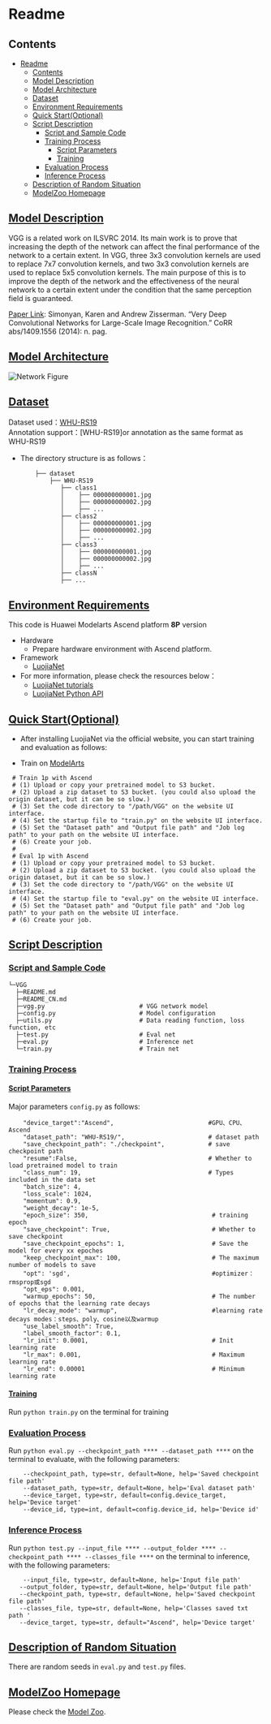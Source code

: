 # Readme

## Contents

- [Readme](#readme)
  - [Contents](#contents)
  - [Model Description](#model-description)
  - [Model Architecture](#model-architecture)
  - [Dataset](#dataset)
  - [Environment Requirements](#environment-requirements)
  - [Quick Start(Optional)](#quick-startoptional)
  - [Script Description](#script-description)
    - [Script and Sample Code](#script-and-sample-code)
    - [Training Process](#training-process)
      - [Script Parameters](#script-parameters)
      - [Training](#training)
    - [Evaluation Process](#evaluation-process)
    - [Inference Process](#inference-process)
  - [Description of Random Situation](#description-of-random-situation)
  - [ModelZoo Homepage](#modelzoo-homepage)

## [Model Description](#contents)

VGG is a related work on ILSVRC 2014. Its main work is to prove that increasing the depth of the network can affect the final performance of the network to a certain extent. In VGG, three 3x3 convolution kernels are used to replace 7x7 convolution kernels, and two 3x3 convolution kernels are used to replace 5x5 convolution kernels. The main purpose of this is to improve the depth of the network and the effectiveness of the neural network to a certain extent under the condition that the same perception field is guaranteed.

[Paper Link](https://doi.org/10.3390/rs14040957):
Simonyan, Karen and Andrew Zisserman. “Very Deep Convolutional Networks for Large-Scale Image Recognition.” CoRR abs/1409.1556 (2014): n. pag.

## [Model Architecture](#contents)

![Network Figure](image.png)

## [Dataset](#contents)

Dataset used：[WHU-RS19](http://www.captain-whu.com/repository.html)  
Annotation support：[WHU-RS19]or annotation as the same format as WHU-RS19

- The directory structure is as follows：
    ```text
        ├── dataset
            ├── WHU-RS19
               ├── class1
               │    ├── 000000000001.jpg
               │    ├── 000000000002.jpg
               │    ├── ...
               ├── class2
               │    ├── 000000000001.jpg
               │    ├── 000000000002.jpg
               │    ├── ...
               ├── class3
               │    ├── 000000000001.jpg
               │    ├── 000000000002.jpg
               │    ├── ...
               ├── classN
               ├── ...
    ```

## [Environment Requirements](#contents)

This code is Huawei Modelarts Ascend platform **8P** version

- Hardware
    - Prepare hardware environment with Ascend platform.
- Framework
    - [LuojiaNet](http://58.48.42.237/luojiaNet/)
- For more information, please check the resources below：
    - [LuojiaNet tutorials](http://58.48.42.237/luojiaNet/tutorial/quickstart/)
    - [LuojiaNet Python API](http://58.48.42.237/luojiaNet/luojiaNetapi/)

## [Quick Start(Optional)](#contents)

- After installing LuojiaNet via the official website, you can start training and evaluation as follows:

- Train on [ModelArts](https://support.huaweicloud.com/modelarts/)

 ```text
  # Train 1p with Ascend
  # (1) Upload or copy your pretrained model to S3 bucket.
  # (2) Upload a zip dataset to S3 bucket. (you could also upload the origin dataset, but it can be so slow.)
  # (3) Set the code directory to "/path/VGG" on the website UI interface.
  # (4) Set the startup file to "train.py" on the website UI interface.
  # (5) Set the "Dataset path" and "Output file path" and "Job log path" to your path on the website UI interface.
  # (6) Create your job.
  #
  # Eval 1p with Ascend
  # (1) Upload or copy your pretrained model to S3 bucket.
  # (2) Upload a zip dataset to S3 bucket. (you could also upload the origin dataset, but it can be so slow.)
  # (3) Set the code directory to "/path/VGG" on the website UI interface.
  # (4) Set the startup file to "eval.py" on the website UI interface.
  # (5) Set the "Dataset path" and "Output file path" and "Job log path" to your path on the website UI interface.
  # (6) Create your job.
  ```

## [Script Description](#contents)

### [Script and Sample Code](#contents)

```text
└─VGG
  ├─README.md
  ├─README_CN.md
  ├─vgg.py                          # VGG network model
  ├─config.py                       # Model configuration
  ├─utils.py                        # Data reading function, loss function, etc
  ├─test.py                         # Eval net
  ├─eval.py                         # Inference net
  └─train.py                        # Train net
```


### [Training Process](#contents)

#### [Script Parameters](#contents)

Major parameters ``config.py`` as follows:

```    
    "device_target":"Ascend",                          #GPU、CPU、Ascend
    "dataset_path": "WHU-RS19/",                       # dataset path
    "save_checkpoint_path": "./checkpoint",            # save checkpoint path
    "resume":False,                                    # Whether to load pretrained model to train
    "class_num": 19,                                   # Types included in the data set
    "batch_size": 4,
    "loss_scale": 1024,
    "momentum": 0.9,
    "weight_decay": 1e-5,
    "epoch_size": 350,                                  # training epoch
    "save_checkpoint": True,                            # Whether to save checkpoint
    "save_checkpoint_epochs": 1,                        # Save the model for every xx epoches
    "keep_checkpoint_max": 100,                         # The maximum number of models to save
    "opt": 'sgd',                                       #optimizer：rmsprop或sgd
    "opt_eps": 0.001, 
    "warmup_epochs": 50,                                # The number of epochs that the learning rate decays
    "lr_decay_mode": "warmup",                          #learning rate decays modes：steps、poly、cosine以及warmup
    "use_label_smooth": True, 
    "label_smooth_factor": 0.1,
    "lr_init": 0.0001,                                  # Init learning rate
    "lr_max": 0.001,                                    # Maximum learning rate
    "lr_end": 0.00001                                   # Minimum learning rate
```


#### [Training](#contents)

Run ``python train.py`` on the terminal for training


### [Evaluation Process](#contents)

Run ``python eval.py --checkpoint_path **** --dataset_path ****`` on the terminal to evaluate, with the following parameters:

```
    --checkpoint_path, type=str, default=None, help='Saved checkpoint file path'
    --dataset_path, type=str, default=None, help='Eval dataset path'
    --device_target, type=str, default=config.device_target, help='Device target'
    --device_id, type=int, default=config.device_id, help='Device id'
```

### [Inference Process](#contents)

Run ``python test.py --input_file **** --output_folder **** --checkpoint_path **** --classes_file ****``  on the terminal to inference, with the following parameters:

```
    --input_file, type=str, default=None, help='Input file path'
   --output_folder, type=str, default=None, help='Output file path'
   --checkpoint_path, type=str, default=None, help='Saved checkpoint file path'
   --classes_file, type=str, default=None, help='Classes saved txt path '
   --device_target, type=str, default="Ascend", help='Device target'
```

## [Description of Random Situation](#contents)

There are random seeds in ``eval.py`` and ``test.py`` files.

## [ModelZoo Homepage](#contents)

Please check the [Model Zoo](https://github.com/WHULuoJiaTeam/Model_Zoo).
